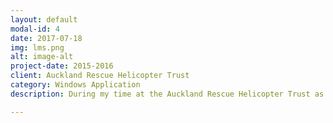 ```yaml
---
layout: default
modal-id: 4
date: 2017-07-18
img: lms.png
alt: image-alt
project-date: 2015-2016
client: Auckland Rescue Helicopter Trust
category: Windows Application
description: During my time at the Auckland Rescue Helicopter Trust as a telemarketer (my part time job through most of university), I observed how slow and inefficient the paper systems were for dealing with leads. I had ideas for how I could go about designing a better digital system and so I approached my boss to ask if I had permission to try.<p>I developed it for a very long period of time and in the end, the system could recieve leads in CSV format, reformat the CSV document to be read by the LMS (Lead Management System) and display these leads to the telemarketers. These leads could also be viewed and sorted in a listview. There was also functionality for setting reminders as well as notes and comments about any past attempts to contact the lead.<p>The LMS was completely functional and was used by both the community fundraising team as well as the corporate fundraising team.<p>The LMS was developed entirely in C#

---
```

